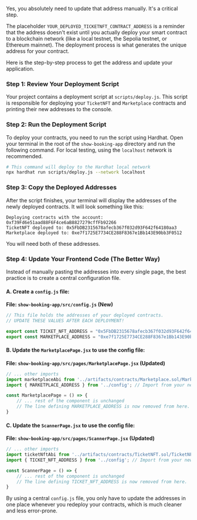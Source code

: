 Yes, you absolutely need to update that address manually. It's a critical step.

The placeholder `YOUR_DEPLOYED_TICKETNFT_CONTRACT_ADDRESS` is a reminder that the address doesn't exist until you actually deploy your smart contract to a blockchain network (like a local testnet, the Sepolia testnet, or Ethereum mainnet). The deployment process is what generates the unique address for your contract.

Here is the step-by-step process to get the address and update your application.

### Step 1: Review Your Deployment Script

Your project contains a deployment script at `scripts/deploy.js`. This script is responsible for deploying your `TicketNFT` and `Marketplace` contracts and printing their new addresses to the console.

### Step 2: Run the Deployment Script

To deploy your contracts, you need to run the script using Hardhat. Open your terminal in the root of the `show-booking-app` directory and run the following command. For local testing, using the `localhost` network is recommended.

```bash
# This command will deploy to the Hardhat local network
npx hardhat run scripts/deploy.js --network localhost
```

### Step 3: Copy the Deployed Addresses

After the script finishes, your terminal will display the addresses of the newly deployed contracts. It will look something like this:

```
Deploying contracts with the account: 0xf39Fd6e51aad88F6F4ce6aB8827279cffFb92266
TicketNFT deployed to: 0x5FbDB2315678afecb367f032d93F642f64180aa3
Marketplace deployed to: 0xe7f1725E7734CE288F8367e1Bb143E90bb3F0512
```

You will need both of these addresses.

### Step 4: Update Your Frontend Code (The Better Way)

Instead of manually pasting the addresses into every single page, the best practice is to create a central configuration file.

#### A. Create a `config.js` file:

**File: `show-booking-app/src/config.js` (New)**

```javascript
// This file holds the addresses of your deployed contracts.
// UPDATE THESE VALUES AFTER EACH DEPLOYMENT!

export const TICKET_NFT_ADDRESS = "0x5FbDB2315678afecb367f032d93F642f64180aa3"; // Paste your TicketNFT address here
export const MARKETPLACE_ADDRESS = "0xe7f1725E7734CE288F8367e1Bb143E90bb3F0512"; // Paste your Marketplace address here
```

#### B. Update the `MarketplacePage.jsx` to use the config file:

**File: `show-booking-app/src/pages/MarketplacePage.jsx` (Updated)**

```javascript
// ... other imports
import marketplaceAbi from '../artifacts/contracts/Marketplace.sol/Marketplace.json';
import { MARKETPLACE_ADDRESS } from '../config'; // Import from your new config file

const MarketplacePage = () => {
    // ... rest of the component is unchanged
    // The line defining MARKETPLACE_ADDRESS is now removed from here.
}
```

#### C. Update the `ScannerPage.jsx` to use the config file:

**File: `show-booking-app/src/pages/ScannerPage.jsx` (Updated)**

```javascript
// ... other imports
import ticketNftAbi from '../artifacts/contracts/TicketNFT.sol/TicketNFT.json';
import { TICKET_NFT_ADDRESS } from '../config'; // Import from your new config file

const ScannerPage = () => {
    // ... rest of the component is unchanged
    // The line defining TICKET_NFT_ADDRESS is now removed from here.
}
```

By using a central `config.js` file, you only have to update the addresses in one place whenever you redeploy your contracts, which is much cleaner and less error-prone.